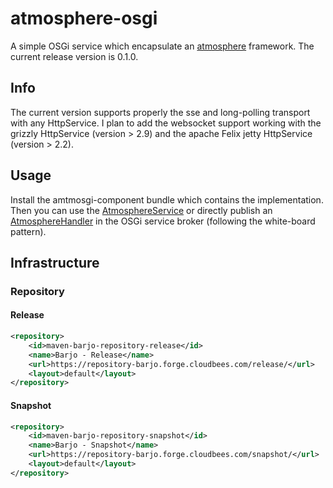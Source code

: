 atmosphere-osgi
===============

A simple OSGi service which encapsulate an [atmosphere](https://github.com/Atmosphere/atmosphere "atmosphere") framework.
The current release version is 0.1.0.

Info
-------
The current version supports properly the sse and long-polling transport with any HttpService. I plan to add the websocket support working with the grizzly HttpService (version > 2.9) and the apache Felix jetty HttpService (version > 2.2).

Usage
-----

Install the amtmosgi-component bundle which contains the implementation.
Then you can use the [AtmosphereService](https://github.com/barjo/atmosphere-osgi/blob/master/atmosgi-service/src/main/java/org/barjo/atmosgi/AtmosphereService.java) or directly publish an [AtmosphereHandler](https://github.com/Atmosphere/atmosphere/wiki/Understanding-AtmosphereHandler) in the OSGi service broker (following the white-board pattern).

Infrastructure
--------------

### Repository 
  	
#### Release

```xml
<repository>
	<id>maven-barjo-repository-release</id>
	<name>Barjo - Release</name>
	<url>https://repository-barjo.forge.cloudbees.com/release/</url>
	<layout>default</layout>
</repository>
```

  	
#### Snapshot

```xml
<repository>
	<id>maven-barjo-repository-snapshot</id>
	<name>Barjo - Snapshot</name>
	<url>https://repository-barjo.forge.cloudbees.com/snapshot/</url>
	<layout>default</layout>
</repository>
```

